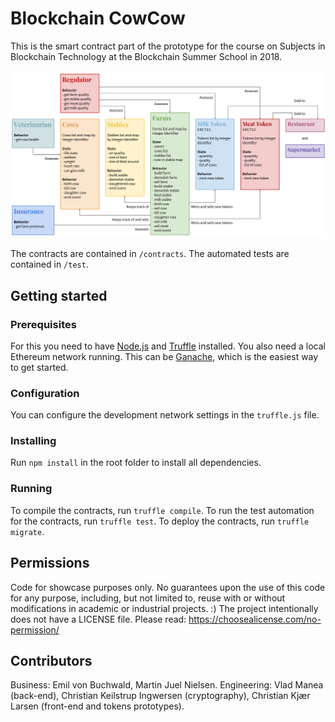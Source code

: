 # Blockchain CowCow
This is the smart contract part of the prototype for the course on Subjects in Blockchain Technology at the Blockchain Summer School in 2018.

![Blockchain CowCow smart contracts](https://raw.githubusercontent.com/vladcmanea/bss-cowcow/master/Tokens.png)

The contracts are contained in `/contracts`. The automated tests are contained in `/test`.

## Getting started

### Prerequisites
For this you need to have [Node.js](https://nodejs.org/en/) and [Truffle](https://truffleframework.com/truffle) installed. You also need a local Ethereum network running. This can be [Ganache](https://truffleframework.com/ganache), which is the easiest way to get started.

### Configuration

You can configure the development network settings in the `truffle.js` file.

### Installing
Run `npm install` in the root folder to install all dependencies.

### Running
To compile the contracts, run `truffle compile`. To run the test automation for the contracts, run `truffle test`. To deploy the contracts, run `truffle migrate`.

## Permissions

Code for showcase purposes only. No guarantees upon the use of this code for any purpose, including, but not limited to, reuse with or without modifications in academic or industrial projects. :) The project intentionally does not have a LICENSE file. Please read: https://choosealicense.com/no-permission/

## Contributors

Business: Emil von Buchwald, Martin Juel Nielsen.
Engineering: Vlad Manea (back-end), Christian Keilstrup Ingwersen (cryptography), Christian Kjær Larsen (front-end and tokens prototypes).
